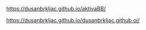 

https://dusanbrkljac.github.io/aktivaBB/


https://dusanbrkljac.github.io/dusanbrkljac.github.oi/
